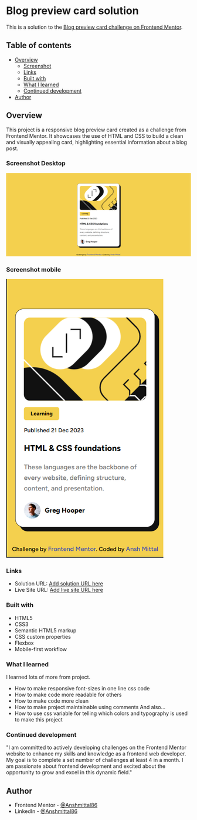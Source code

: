 # Blog preview card solution

This is a solution to the [Blog preview card challenge on Frontend Mentor](https://www.frontendmentor.io/challenges/blog-preview-card-ckPaj01IcS). 

## Table of contents

- [Overview](#overview)
  - [Screenshot](#screenshot)
  - [Links](#links)
  - [Built with](#built-with)
  - [What I learned](#what-i-learned)
  - [Continued development](#continued-development)
- [Author](#author)


## Overview

This project is a responsive blog preview card created as a challenge from Frontend Mentor. It showcases the use of HTML and CSS to build a clean and visually appealing card, highlighting essential information about a blog post.

### Screenshot Desktop

![](./screenshots/desktop-screenshot.png)

### Screenshot mobile

![](./screenshots/mobile-screenshot.png)

### Links

- Solution URL: [Add solution URL here](https://your-solution-url.com)
- Live Site URL: [Add live site URL here](https://your-live-site-url.com)


### Built with

- HTML5
- CSS3
- Semantic HTML5 markup
- CSS custom properties
- Flexbox
- Mobile-first workflow

### What I learned

I learned lots of more from project.
- How to make responsive font-sizes in one line css code
- How to make code more readable for others
- How to make code more clean
- How to make project maintainable using comments
And also...
- How to use css variable for telling which colors and typography is used to make this project



### Continued development

"I am committed to actively developing challenges on the Frontend Mentor website to enhance my skills and knowledge as a frontend web developer. My goal is to complete a set number of challenges at least 4 in a month. I am passionate about frontend development and excited about the opportunity to grow and excel in this dynamic field."


## Author

- Frontend Mentor - [@Anshmittal86](https://www.frontendmentor.io/profile/Anshmittal86)
- LinkedIn - [@Anshmittal86](https://www.linkedin.com/in/anshmittal86)


